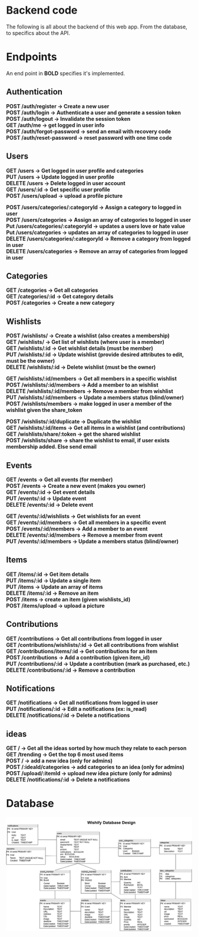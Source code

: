 # Backend code

The following is all about the backend of this web app. From the database, to specifics about the API.

# Endpoints
An end point in **BOLD** specifies it's implemented.

## Authentication
**POST /auth/register → Create a new user  
POST /auth/login → Authenticate a user and generate a session token  
POST /auth/logout → Invalidate the session token  
GET /auth/me → get logged in user info  
POST /auth/forgot-password → send an email with recovery code  
POST /auth/reset-password → reset password with one time code**

## Users
**GET /users → Get logged in user profile and categories   
PUT /users → Update logged in user profile  
DELETE /users → Delete logged in user account  
GET /users/:id → Get specific user profile  
POST /users/upload → upload a profile picture**

**POST /users/categories/:categoryId → Assign a category to logged in user  
POST /users/categories → Assign an array of categories to logged in user  
Put /users/categories/:categoryId → updates a users love or hate value  
Put /users/categories → updates an array of categories to logged in user  
DELETE /users/categories/:categoryId → Remove a category from logged in user  
DELETE /users/categories → Remove an array of categories from logged in user**  

## Categories
**GET /categories → Get all categories   
GET /categories/:id → Get category details  
POST /categories → Create a new category**  

## Wishlists

**POST /wishlists/ → Create a wishlist (also creates a membership)  
GET /wishlists/ → Get list of wishlists (where user is a member)   
GET /wishlists/:id → Get wishlist details (must be member)   
PUT /wishlists/:id → Update wishlist (provide desired attributes to edit, must be the owner)  
DELETE /wishlists/:id → Delete wishlist (must be the owner)**          

**GET /wishlists/:id/members → Get all members in a specific wishlist   
POST /wishlists/:id/members → Add a member to an wishlist    
DELETE /wishlists/:id/members → Remove a member from wishlist  
PUT /wishlists/:id/members → Update a members status (blind/owner)  
POST /wishlists/members → make logged in user a member of the wishlist given the share_token**    

**POST /wishlists/:id/duplicate → Duplicate the wishlist   
GET /wishlists/:id/items → Get all items in a wishlist (and contributions)   
GET /wishlists/share/:token → get the shared wishlist  
POST /wishlists/share → share the wishlist to email, if user exists membership added. Else send email**

##  Events
**GET /events → Get all events (for member)   
POST /events → Create a new event (makes you owner)  
GET /events/:id → Get event details  
PUT /events/:id → Update event  
DELETE /events/:id → Delete event**

**GET /events/:id/wishlists → Get wishlists for an event  
GET /events/:id/members → Get all members in a specific event   
POST /events/:id/members → Add a member to an event   
DELETE /events/:id/members → Remove a member from event    
PUT /events/:id/members → Update a members status (blind/owner)**

## Items

**GET /items/:id → Get item details  
PUT /items/:id → Update a single item  
PUT /items → Update an array of items  
DELETE /items/:id → Remove an item  
POST /items -> create an item (given wishlists_id)  
POST /items/upload → upload a picture**

## Contributions
**GET /contributions → Get all contributions from logged in user  
GET /contributions/wishlists/:id → Get all contributions from wishlist  
GET /contributions/items/:id → Get contributions for an item  
POST /contributions → Add a contribution (given item_id)  
PUT /contributions/:id → Update a contribution (mark as purchased, etc.)  
DELETE /contributions/:id → Remove a contribution**  

## Notifications
**GET /notifications → Get all notifications from logged in user  
PUT /notifications/:id → Edit a notifications (ex: is_read)   
DELETE /notifications/:id → Delete a notifications**  

## ideas
**GET / → Get all the ideas sorted by how much they relate to each person   
GET /trending → Get the top 6 most used items    
POST / → add a new idea (only for admins)    
POST /:ideaId/categories → add categories to an idea (only for admins)   
POST /upload/:itemId → upload new idea picture (only for admins)   
DELETE /notifications/:id → Delete a notifications**  

# Database

![Screenshot of database UML.](database/4P02-Database-UML.png)


